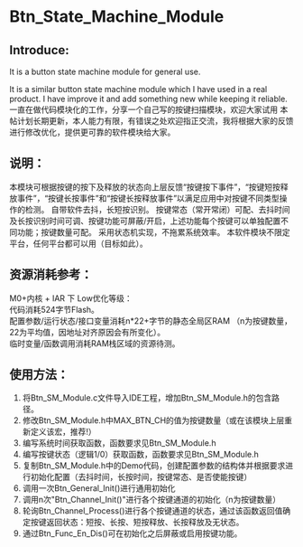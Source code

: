 # Btn_State_Machine_Module
## Introduce:
It is a button state machine module for general use.

It is a similar button state machine module which I have used in a real product. I have improve it and add something new while keeping it reliable.  
一直在做代码模块化的工作，分享一个自己写的按键扫描模块，欢迎大家试用
本帖计划长期更新，本人能力有限，有错误之处欢迎指正交流，我将根据大家的反馈进行修改优化，提供更可靠的软件模块给大家。

## 说明：
本模块可根据按键的按下及释放的状态向上层反馈“按键按下事件”，“按键短按释放事件”，“按键长按事件”和“按键长按释放事件”以满足应用中对按键不同类型操作的检测。
自带软件去抖，长短按识别。
按键常态（常开常闭）可配、去抖时间及长按识别时间可调、按键功能可屏蔽/开启，上述功能每个按键可以单独配置不同功能；按键数量可配。
采用状态机实现，不拖累系统效率。
本软件模块不限定平台，任何平台都可以用（目标如此）。

## 资源消耗参考：
M0+内核 + IAR 下 Low优化等级：  
代码消耗524字节Flash。  
配置参数/运行状态/接口变量消耗n*22+字节的静态全局区RAM （n为按键数量，22为平均值，因地址对齐原因会有所变化）。  
临时变量/函数调用消耗RAM栈区域的资源待测。  
         
## 使用方法：
1. 将Btn_SM_Module.c文件导入IDE工程，增加Btn_SM_Module.h的包含路径。
2. 修改Btn_SM_Module.h中MAX_BTN_CH的值为按键数量（或在该模块上层重新定义该宏，推荐!）
3. 编写系统时间获取函数，函数要求见Btn_SM_Module.h
4. 编写按键状态（逻辑1/0）获取函数，函数要求见Btn_SM_Module.h
5. 复制Btn_SM_Module.h中的Demo代码，创建配置参数的结构体并根据要求进行初始化配置（去抖时间，长按时间，按键常态、是否使能按键）
6. 调用一次Btn_General_Init()进行通用初始化
7. 调用n次"Btn_Channel_Init()"进行各个按键通道的初始化（n为按键数量）
8. 轮询Btn_Channel_Process()进行各个按键通道的状态，通过该函数返回值确定按键返回状态：短按、长按、短按释放、长按释放及无状态。
9. 通过Btn_Func_En_Dis()可在初始化之后屏蔽或启用按键功能。
